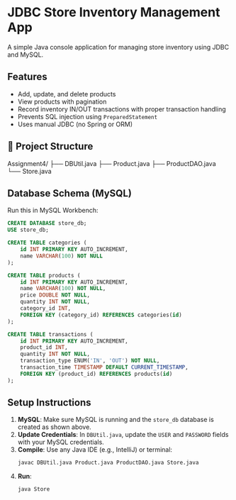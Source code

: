 # JDBC Store Inventory Management App

A simple Java console application for managing store inventory using JDBC and MySQL.

## Features

- Add, update, and delete products
- View products with pagination
- Record inventory IN/OUT transactions with proper transaction handling
- Prevents SQL injection using `PreparedStatement`
- Uses manual JDBC (no Spring or ORM)

## 📁 Project Structure

Assignment4/
├── DBUtil.java
├── Product.java
├── ProductDAO.java
└── Store.java

## Database Schema (MySQL)

Run this in MySQL Workbench:

```sql
CREATE DATABASE store_db;
USE store_db;

CREATE TABLE categories (
    id INT PRIMARY KEY AUTO_INCREMENT,
    name VARCHAR(100) NOT NULL
);

CREATE TABLE products (
    id INT PRIMARY KEY AUTO_INCREMENT,
    name VARCHAR(100) NOT NULL,
    price DOUBLE NOT NULL,
    quantity INT NOT NULL,
    category_id INT,
    FOREIGN KEY (category_id) REFERENCES categories(id)
);

CREATE TABLE transactions (
    id INT PRIMARY KEY AUTO_INCREMENT,
    product_id INT,
    quantity INT NOT NULL,
    transaction_type ENUM('IN', 'OUT') NOT NULL,
    transaction_time TIMESTAMP DEFAULT CURRENT_TIMESTAMP,
    FOREIGN KEY (product_id) REFERENCES products(id)
);
```

## Setup Instructions

1. **MySQL**: Make sure MySQL is running and the `store_db` database is created as shown above.
2. **Update Credentials**: In `DBUtil.java`, update the `USER` and `PASSWORD` fields with your MySQL credentials.
3. **Compile**: Use any Java IDE (e.g., IntelliJ) or terminal:
   ```bash
   javac DBUtil.java Product.java ProductDAO.java Store.java
   ```
4. **Run**:
   ```bash
   java Store
   ```

